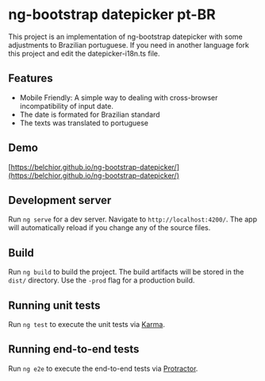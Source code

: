 # ng-bootstrap datepicker pt-BR

This project is an implementation of ng-bootstrap datepicker with some adjustments to Brazilian portuguese.
If you need in another language fork this project and edit the datepicker-i18n.ts file.

## Features
- Mobile Friendly: A simple way to dealing with cross-browser incompatibility of input date.
- The date is formated for Brazilian standard
- The texts was translated to portuguese

## Demo
[https://belchior.github.io/ng-bootstrap-datepicker/](https://belchior.github.io/ng-bootstrap-datepicker/)

## Development server

Run `ng serve` for a dev server. Navigate to `http://localhost:4200/`. The app will automatically reload if you change any of the source files.

## Build

Run `ng build` to build the project. The build artifacts will be stored in the `dist/` directory. Use the `-prod` flag for a production build.

## Running unit tests

Run `ng test` to execute the unit tests via [Karma](https://karma-runner.github.io).

## Running end-to-end tests

Run `ng e2e` to execute the end-to-end tests via [Protractor](http://www.protractortest.org/).
